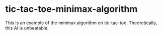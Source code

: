 # tic-tac-toe-minimax-algorithm

This is an example of the minimax algorithm on tic-tac-toe. Theoretically, this AI is unbeatable.
